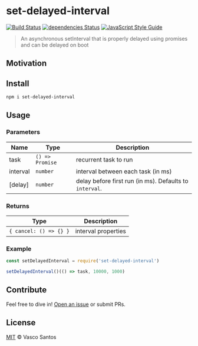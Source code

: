 # set-delayed-interval

[![Build Status](https://travis-ci.org/vasco-santos/set-delayed-interval.svg?branch=main)](https://travis-ci.org/vasco-santos/set-delayed-interval)
[![dependencies Status](https://david-dm.org/vasco-santos/set-delayed-interval/status.svg)](https://david-dm.org/vasco-santos/set-delayed-interval)
[![JavaScript Style Guide](https://img.shields.io/badge/code_style-standard-brightgreen.svg)](https://standardjs.com)

> An asynchronous setInterval that is properly delayed using promises and can be delayed on boot

## Motivation



## Install

```sh
npm i set-delayed-interval
```

## Usage

### Parameters

|  Name  | Type | Description |
|--------|------|-------------|
|  task  | `() => Promise` | recurrent task to run |
| interval | `number` | interval between each task (in ms) |
| [delay] | `number` | delay before first run (in ms). Defaults to `interval`. |

### Returns

| Type | Description |
|------|-------------|
| `{ cancel: () => {} }` | interval properties |

### Example

```js
const setDelayedInterval = require('set-delayed-interval')

setDelayedInterval()(() => task, 10000, 1000)
```

## Contribute

Feel free to dive in! [Open an issue](https://github.com/vasco-santos/set-delayed-interval/issues/new) or submit PRs.

## License

[MIT](LICENSE) © Vasco Santos